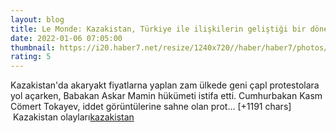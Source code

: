 ```yaml
--- 
layout: blog
title: Le Monde: Kazakistan, Türkiye ile ilişkilerin geliştiği bir dönemde karıştı
date: 2022-01-06 07:05:00
thumbnail: https://i20.haber7.net/resize/1240x720//haber/haber7/photos/2022/01/le_monde_kazakistan_turkiye_ile_iliskilerin_gelistigi_bir_donemde_karisti_1641452695_253.jpg
rating: 5
---
```

Kazakistan'da akaryakt fiyatlarna yaplan zam ülkede geni çapl protestolara yol açarken, Babakan Askar Mamin hükümeti istifa etti.
Cumhurbakan Kasm Cömert Tokayev, iddet görüntülerine sahne olan prot… [+1191 chars]</br>&nbsp;Kazakistan olayları<a href="https://www.dental-ilan.org/">kazakistan</a>